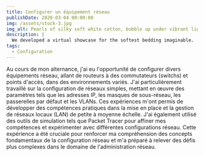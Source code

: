 ```yaml
---
title: Configurer un équipement réseau
publishDate: 2020-03-04 00:00:00
img: /assets/stock-3.jpg
img_alt: Pearls of silky soft white cotton, bubble up under vibrant lighting
description: |
  We developed a virtual showcase for the softest bedding imaginable.
tags:
  - Configuration
---
```


Au cours de mon alternance, j'ai eu l'opportunité de configurer divers équipements réseau, allant de routeurs à des commutateurs (switchs) et points d'accès, dans des environnements variés. J'ai particulièrement travaillé sur la configuration de réseaux simples, mettant en œuvre des paramètres tels que les adresses IP, les masques de sous-réseau, les passerelles par défaut et les VLANs. Ces expériences m'ont permis de développer des compétences pratiques dans la mise en place et la gestion de réseaux locaux (LAN) de petite à moyenne échelle. J'ai également utilisé des outils de simulation tels que Packet Tracer pour affiner mes compétences et expérimenter avec différentes configurations réseau. Cette expérience a été cruciale pour renforcer ma compréhension des concepts fondamentaux de la configuration réseau et m'a préparé à relever des défis plus complexes dans le domaine de l'administration réseau.
